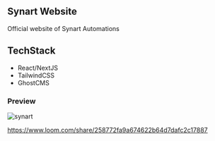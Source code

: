 ## Synart Website

Official website of Synart Automations

## TechStack

- React/NextJS
- TailwindCSS
- GhostCMS

### Preview

![synart](https://user-images.githubusercontent.com/30016242/156919006-b93d34ed-59e6-4085-9736-70ecd835f883.png)


https://www.loom.com/share/258772fa9a674622b64d7dafc2c17887
